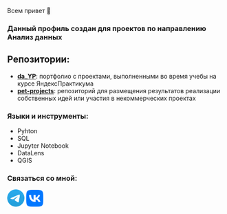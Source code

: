 Всем привет &#128075;

### Данный профиль создан для проектов по направлению Анализ данных 

## Репозитории:
- [__da_YP__](https://github.com/leilaall/da_YP):
  портфолио с проектами, выполненными во время учебы на курсе ЯндексПрактикума 
- [__pet-projects__](https://github.com/leilaall/pet-projects/tree/main):
  репозиторий для размещения результатов реализации собственных идей или участия в некоммерческих проектах

### 

### Языки и инструменты:
- Pyhton
- SQL
- Jupyter Notebook
- DataLens
- QGIS

### Связаться со мной:
  [<img width="40px" src="TG_Logo.svg">](https://t.me/lunnyy_den)     [<img width="40px" src="VK Logo.svg">](https://vk.com/leilaall)
    
